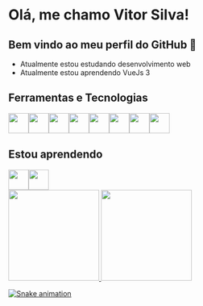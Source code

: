 # Olá, me chamo Vitor Silva!
## Bem vindo ao meu perfil do GitHub 👋 
- Atualmente estou estudando desenvolvimento web
- Atualmente estou aprendendo VueJs 3

## Ferramentas e Tecnologias
<div style="display: flex;">
  <img src="https://cdn.jsdelivr.net/gh/devicons/devicon/icons/html5/html5-original.svg" width="40" height="40"/>
  <img src="https://cdn.jsdelivr.net/gh/devicons/devicon/icons/css3/css3-original.svg" width="40" height="40"/>
  <img src="https://cdn.jsdelivr.net/gh/devicons/devicon/icons/javascript/javascript-original.svg" width="40" height="40"/>
  <img src="https://cdn.jsdelivr.net/gh/devicons/devicon/icons/bootstrap/bootstrap-original.svg" width="40" height="40"/>

  <img src="https://cdn.jsdelivr.net/gh/devicons/devicon/icons/nodejs/nodejs-original.svg" width="40" height="40"/>
  <img src="https://cdn.jsdelivr.net/gh/devicons/devicon/icons/express/express-original.svg" width="40"/>
  <img src="https://cdn.jsdelivr.net/gh/devicons/devicon/icons/mongodb/mongodb-original.svg" width="40"/>
  <img src="https://cdn.jsdelivr.net/gh/devicons/devicon/icons/git/git-original.svg" width="40"/>

</div>

## Estou aprendendo
<div style="display: flex;">
  <img src="https://cdn.jsdelivr.net/gh/devicons/devicon/icons/linux/linux-original.svg" width="40"/>
  <img src="https://cdn.jsdelivr.net/gh/devicons/devicon/icons/ubuntu/ubuntu-plain.svg" width="40"/>

</div>

<div>
  <a href="https://github.com/DevVitorSilva">
  <img height="180em" src="https://github-readme-stats.vercel.app/api/top-langs/?username=DevVitorSilva&layout=compact&langs_count=7&theme=tokyonight"/>
  <img height="180em" src="https://github-readme-stats.vercel.app/api?username=DevVitorSilva&show_icons=true&theme=tokyonight&include_all_commits=true&count_private=true"/>
</div>

![Snake animation](https://github.com/DevVitorSilva/DevVitorSilva/blob/output/github-contribution-grid-snake.svg)

          
          
<!---
DevVitorSilva/DevVitorSilva is a ✨ special ✨ repository because its `README.md` (this file) appears on your GitHub profile.
You can click the Preview link to take a look at your changes.
--->
